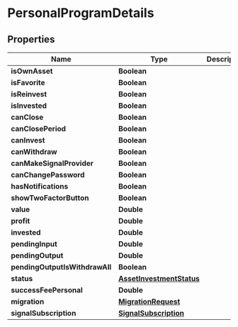 # PersonalProgramDetails

## Properties
Name | Type | Description | Notes
------------ | ------------- | ------------- | -------------
**isOwnAsset** | **Boolean** |  |  [optional]
**isFavorite** | **Boolean** |  |  [optional]
**isReinvest** | **Boolean** |  |  [optional]
**isInvested** | **Boolean** |  |  [optional]
**canClose** | **Boolean** |  |  [optional]
**canClosePeriod** | **Boolean** |  |  [optional]
**canInvest** | **Boolean** |  |  [optional]
**canWithdraw** | **Boolean** |  |  [optional]
**canMakeSignalProvider** | **Boolean** |  |  [optional]
**canChangePassword** | **Boolean** |  |  [optional]
**hasNotifications** | **Boolean** |  |  [optional]
**showTwoFactorButton** | **Boolean** |  |  [optional]
**value** | **Double** |  |  [optional]
**profit** | **Double** |  |  [optional]
**invested** | **Double** |  |  [optional]
**pendingInput** | **Double** |  |  [optional]
**pendingOutput** | **Double** |  |  [optional]
**pendingOutputIsWithdrawAll** | **Boolean** |  |  [optional]
**status** | [**AssetInvestmentStatus**](AssetInvestmentStatus.md) |  |  [optional]
**successFeePersonal** | **Double** |  |  [optional]
**migration** | [**MigrationRequest**](MigrationRequest.md) |  |  [optional]
**signalSubscription** | [**SignalSubscription**](SignalSubscription.md) |  |  [optional]

